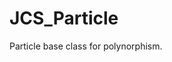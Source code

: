 <div id="content-header">
  <h1>JCS_Particle</h1>
</div>

<p>
  Particle base class for polynorphism.
</p>
